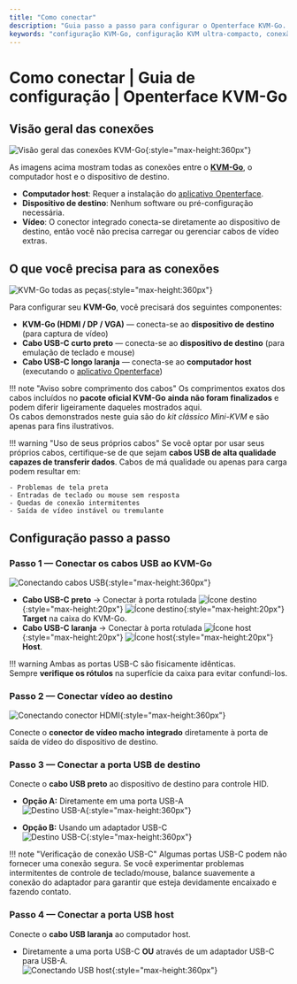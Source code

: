 ```yaml
---
title: "Como conectar"
description: "Guia passo a passo para configurar o Openterface KVM-Go. Aprenda a conectar seu computador host e dispositivo de destino usando conectores de vídeo integrados para uma experiência de conexão direta ultra-simples."
keywords: "configuração KVM-Go, configuração KVM ultra-compacto, conexão HDMI integrada, guia instalação KVM, configuração KVM chaveiro, conexão USB KVM, configuração computador headless, configuração KVM portátil"
---
```


# **Como conectar** | Guia de configuração | Openterface KVM-Go

## **Visão geral das conexões**

![Visão geral das conexões KVM-Go](https://assets.openterface.com/images/kvm-go/step-0-overview.webp){:style="max-height:360px"}

As imagens acima mostram todas as conexões entre o [**KVM-Go**](/product/kvm-go), o computador host e o dispositivo de destino.

- **Computador host**: Requer a instalação do [aplicativo Openterface](/app).  
- **Dispositivo de destino**: Nenhum software ou pré-configuração necessária.
- **Vídeo**: O conector integrado conecta-se diretamente ao dispositivo de destino, então você não precisa carregar ou gerenciar cabos de vídeo extras.

## **O que você precisa para as conexões**

![KVM-Go todas as peças](https://assets.openterface.com/images/kvm-go/step-0-all-parts.webp){:style="max-height:360px"}

Para configurar seu **KVM-Go**, você precisará dos seguintes componentes:

- **KVM-Go (HDMI / DP / VGA)** — conecta-se ao **dispositivo de destino** (para captura de vídeo)  
- **Cabo USB-C curto preto** — conecta-se ao **dispositivo de destino** (para emulação de teclado e mouse)
- **Cabo USB-C longo laranja** — conecta-se ao **computador host** (executando o [aplicativo Openterface](/app))

!!! note "Aviso sobre comprimento dos cabos"
    Os comprimentos exatos dos cabos incluídos no **pacote oficial KVM-Go** **ainda não foram finalizados** e podem diferir ligeiramente daqueles mostrados aqui.  
    Os cabos demonstrados neste guia são do *kit clássico Mini-KVM* e são apenas para fins ilustrativos.

!!! warning "Uso de seus próprios cabos"
    Se você optar por usar seus próprios cabos, certifique-se de que sejam **cabos USB de alta qualidade capazes de transferir dados**. Cabos de má qualidade ou apenas para carga podem resultar em:
    
    - Problemas de tela preta
    - Entradas de teclado ou mouse sem resposta
    - Quedas de conexão intermitentes
    - Saída de vídeo instável ou tremulante

## **Configuração passo a passo**

### **Passo 1 — Conectar os cabos USB ao KVM-Go**
![Conectando cabos USB](https://assets.openterface.com/images/kvm-go/step-1-plugged.webp){:style="max-height:360px"}

- **Cabo USB-C preto** → Conectar à porta rotulada ![Ícone destino](https://assets.openterface.com/images/shell-icons/target-computer.svg#only-light){:style="max-height:20px"} ![Ícone destino](https://assets.openterface.com/images/shell-icons/target-computer_1.svg#only-dark){:style="max-height:20px"} **Target** na caixa do KVM-Go.  
- **Cabo USB-C laranja** → Conectar à porta rotulada ![Ícone host](https://assets.openterface.com/images/shell-icons/host-computer.svg#only-light){:style="max-height:20px"} ![Ícone host](https://assets.openterface.com/images/shell-icons/host-computer_1.svg#only-dark){:style="max-height:20px"} **Host**.

!!! warning
    Ambas as portas USB-C são fisicamente idênticas.  
    Sempre **verifique os rótulos** na superfície da caixa para evitar confundi-los.

### **Passo 2 — Conectar vídeo ao destino**
![Conectando conector HDMI](https://assets.openterface.com/images/kvm-go/step-3-hdmi-plugged.webp){:style="max-height:360px"}

Conecte o **conector de vídeo macho integrado** diretamente à porta de saída de vídeo do dispositivo de destino.

### **Passo 3 — Conectar a porta USB de destino**
Conecte o **cabo USB preto** ao dispositivo de destino para controle HID.

- **Opção A:** Diretamente em uma porta USB-A  
  ![Destino USB-A](https://assets.openterface.com/images/kvm-go/step-4-target-plugged-b.webp){:style="max-height:360px"}

- **Opção B:** Usando um adaptador USB-C  
  ![Destino USB-C](https://assets.openterface.com/images/kvm-go/step-4-target-plugged-a.webp){:style="max-height:360px"}

!!! note "Verificação de conexão USB-C"
    Algumas portas USB-C podem não fornecer uma conexão segura. Se você experimentar problemas intermitentes de controle de teclado/mouse, balance suavemente a conexão do adaptador para garantir que esteja devidamente encaixado e fazendo contato.


### **Passo 4 — Conectar a porta USB host**
Conecte o **cabo USB laranja** ao computador host.

- Diretamente a uma porta USB-C **OU** através de um adaptador USB-C para USB-A.  
  ![Conectando USB host](https://assets.openterface.com/images/kvm-go/step-5-plug-in-host-computer-1.webp){:style="max-height:360px"}

